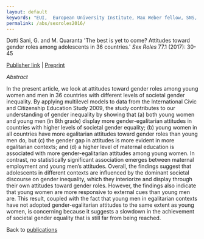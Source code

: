 ```yaml
---
layout: default
keywords: "EUI,  European University Institute, Max Weber fellow, SNS, Scuola Normale Superiore, LUISS, LUISS Guido Carli, post-doc, mario quaranta, publications, cv, CV, political science, sociology, political sociology, political protest, economic crisis, political participation, research, articles, article, Scuola Normale Superiore, book, books, conference, paper, researchgate, academia, googe scholar, scholar, dipartimento di scienze politiche, department of political science, democracy, political, social, european, participation, political science, social media"
permalink: /abs/sexroles2016/
---
```


Dotti Sani, G. and M. Quaranta 'The best is yet to come? Attitudes toward gender roles among adolescents in 36 countries.' *Sex Roles* 77.1 (2017): 30-45

[Publisher link](http://link.springer.com/article/10.1007/s11199-016-0698-7) \| [Preprint](/docs/DottiSaniQuarantaSexRoles2016.pdf)

_Abstract_

In the present article, we look at attitudes toward gender roles among young women and men in 36 countries with different levels of societal gender inequality. By applying multilevel models to data from the International Civic and Citizenship Education Study 2009, the study contributes to our understanding of gender inequality by showing that (a) both young women and young men (in 8th grade) display more gender-egalitarian attitudes in countries with higher levels of societal gender equality; (b) young women in all countries have more egalitarian attitudes toward gender roles than young men do, but (c) the gender gap in attitudes is more evident in more egalitarian contexts; and (d) a higher level of maternal education is associated with more gender-egalitarian attitudes among young women. In contrast, no statistically significant association emerges between maternal employment and young men’s attitudes. Overall, the findings suggest that adolescents in different contexts are influenced by the dominant societal discourse on gender inequality, which they interiorize and display through their own attitudes toward gender roles. However, the findings also indicate that young women are more responsive to external cues than young men are. This result, coupled with the fact that young men in egalitarian contexts have not adopted gender-egalitarian attitudes to the same extent as young women, is concerning because it suggests a slowdown in the achievement of societal gender equality that is still far from being reached.


Back to [publications](/publications/)
